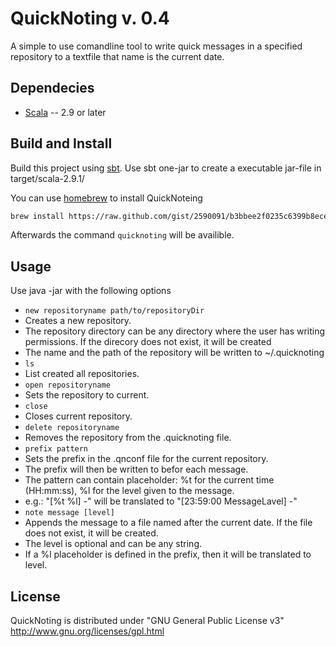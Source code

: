 QuickNoting v. 0.4
==================
A simple to use comandline tool to write quick messages in a specified repository to a textfile that name is the
current date.

Dependecies
-----------
* [Scala](http://www.scala-lang.org) -- 2.9 or later

Build and Install
-----------------
Build this project using [sbt](https://github.com/harrah/xsbt).
Use sbt one-jar to create a executable jar-file in target/scala-2.9.1/

You can use [homebrew](https://github.com/mxcl/homebrew) to install QuickNoteing
```sh
brew install https://raw.github.com/gist/2590091/b3bbee2f0235c6399b8eced8674626f64576d477/quicknoting.rb
```
Afterwards the command ```quicknoting``` will be availible.

Usage
-----
Use java -jar <quicknoting jar file> with the following options
* ```new repositoryname path/to/repositoryDir```
 * Creates a new repository.
  * The repository directory can be any directory where the user has writing permissions. If the direcory does not exist, it will be created
  * The name and the path of the repository will be written to ~/.quicknoting
* ```ls```
 * List created all repositories.
* ```open repositoryname```
 * Sets the repository to current.
* ```close```
 * Closes current repository.
* ```delete repositoryname```
 * Removes the repository from the .quicknoting file.
* ```prefix pattern```
 * Sets the prefix in the .qnconf file for the current repository.
 * The prefix will then be written to befor each message.
 * The pattern can contain placeholder: %t for the current time (HH:mm:ss), %l for the level given to the message.
 * e.g.: "[%t %l] -" will be translated to "[23:59:00 MessageLavel] -" 
* ```note message [level]```
 * Appends the message to a file named after the current date. If the file does not exist, it will be created.
 * The level is optional and can be any string.
 * If a %l placeholder is defined in the prefix, then it will be translated to level.

License
-------
QuickNoting is distributed under "GNU General Public License v3" http://www.gnu.org/licenses/gpl.html